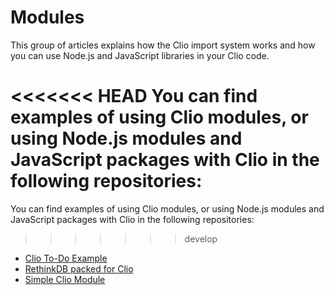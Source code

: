# Modules

This group of articles explains how the Clio import system works and how you can use Node.js and JavaScript libraries in your Clio code.

<<<<<<< HEAD
You can find  examples of using Clio modules, or using Node.js modules and JavaScript packages with Clio in the following repositories:
=======
You can find examples of using Clio modules, or using Node.js modules and JavaScript packages with Clio in the following repositories:
>>>>>>> develop

* [Clio To-Do Example](https://github.com/clio-lang/clio-todo)
* [RethinkDB packed for Clio](https://github.com/clio-lang/rethinkdb)
* [Simple Clio Module](https://github.com/clio-lang/answer)

